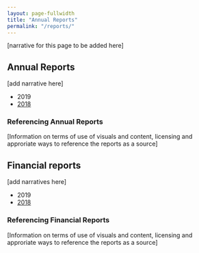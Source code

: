 ```yaml
---
layout: page-fullwidth
title: "Annual Reports"
permalink: "/reports/"
---
```


[narrative for this page to be added here]

## Annual Reports

[add narrative here]

- 2019
- [2018](/files/assessment/TheCarpentries2018AnnualReport.pdf)


### Referencing Annual Reports

[Information on terms of use of visuals and content, licensing and approriate ways to reference the reports as a source]

## Financial reports

[add narratives here]

- 2019
- [2018](https://carpentries.org/blog/2019/05/carpentries-financial-updates/)

### Referencing Financial Reports

[Information on terms of use of visuals and content, licensing and approriate ways to reference the reports as a source]
